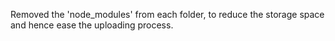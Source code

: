 Removed the 'node_modules' from each folder, to reduce the storage space and hence ease the uploading process.


